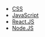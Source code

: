 * [CSS](css/README_CSS.MD#readme)
* [JavaScript](js/README_JS.md#readme)
* [React.JS](react/README_REACT.md#readme)
* [Node.JS](nodejs/README_NODEJS.md#readme)